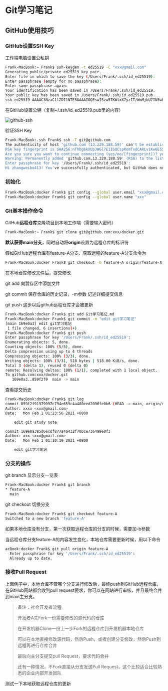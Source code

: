 # Git学习笔记

## GitHub使用技巧

### GitHub设置SSH Key

工作端电脑设置公私钥

```bash
Frank-MacBook:~ Frank$ ssh-keygen -t ed25519 -C "xxx@gmail.com"
Generating public/private ed25519 key pair.
Enter file in which to save the key (/Users/Frank/.ssh/id_ed25519):
Enter passphrase (empty for no passphrase):
Enter same passphrase again:
Your identification has been saved in /Users/Frank/.ssh/id_ed25519.
Your public key has been saved in /Users/Frank/.ssh/id_ed25519.pub.
ssh-ed25519 AAAAC3NzaC1lZDI1NTE5AAAAIOQEswISzw5TKWtxX7yzIT/WmMjbU7IN3whyzaYULprj xxx@gmail.com
```

 在GitHub设置公钥（复制~/.ssh/id_ed25519.pub里的内容）

![github-ssh](/Users/Frank/docker/images/github-ssh.png)

验证SSH Key

```bash
Frank-MacBook:.ssh Frank$ ssh -T git@github.com
The authenticity of host 'github.com (13.229.188.59)' can't be established.
RSA key fingerprint is SHA256:nThbg6kXUpJWGl7E1IGOCspRomTxdCARLviKw6E5SY8.
Are you sure you want to continue connecting (yes/no/[fingerprint])? yes
Warning: Permanently added 'github.com,13.229.188.59' (RSA) to the list of known hosts.
Enter passphrase for key '/Users/Frank/.ssh/id_ed25519':
Hi zhangweibo413! You've successfully authenticated, but GitHub does not provide shell access.
```

### 初始化

```bash
Frank-MacBook:docker Frank$ git config --global user.email "xxx@gmail.com"
Frank-MacBook:docker Frank$ git config --global user.name "xxx"
```

### Git基本操作命令

GitHub**远程仓库**克隆项目到本地工作端（需要输入密码）

```bash
Frank-MacBook:~ Frank$ git clone git@github.com:xxx/docker.git
```

**默认获得main分支**，同时自动将**origin**设置为远程仓库的标识符

假如GitHub远程仓库有feature-A分支，获取远程的feature-A分支命令为

```bash
Frank-MacBook:docker Frank$ git checkout -b feature-A origin/feature-A
```

在本地仓库修改文件后，提交修改

git add 向暂存区中添加文件

git commit 保存仓库的历史记录，-m参数 记述详细提交信息

git push 这步以后github远程仓库才会被更新

```bash
Frank-MacBook:docker Frank$ git add Git学习笔记.md
Frank-MacBook:docker Frank$ git commit -m "edit git学习笔记"
[main 169e0a3] edit git学习笔记
 1 file changed, 6 insertions(+)
Frank-MacBook:docker Frank$ git push
Enter passphrase for key '/Users/Frank/.ssh/id_ed25519':
Enumerating objects: 5, done.
Counting objects: 100% (5/5), done.
Delta compression using up to 4 threads
Compressing objects: 100% (3/3), done.
Writing objects: 100% (3/3), 518 bytes | 518.00 KiB/s, done.
Total 3 (delta 1), reused 0 (delta 0)
remote: Resolving deltas: 100% (1/1), completed with 1 local object.
To github.com:xxx/docker.git
   169e0a3..859f2f9  main -> main
```

查看提交历史

```bash
Frank-MacBook:docker Frank$ git log
commit 859f2f91979997c794e659c4a480eed2096fe0b6 (HEAD -> main, origin/main, origin/HEAD)
Author: xxxx <xxx@gmail.com>
Date:   Mon Feb 1 01:23:56 2021 +0800

    edit git study note

commit 169e0a385d6ecdf877a4a432f70bce736499e0f3
Author: xxx <xxx@gmail.com>
Date:   Mon Feb 1 01:10:19 2021 +0800

    edit git学习笔记
```

### 分支的操作

git branch	显示分支一览表

```bash
Frank-MacBook:docker Frank$ git branch
* feature-A
  main
```

git checkout 切换分支

```bash
Frank-MacBook:docker Frank$ git checkout feature-A
Switched to a new branch 'feature-A'
```

如果本地仓库没有分支，第一次获取远程仓库的分支的时候，需要加-b参数

当远程仓库分支feature-A的内容发生变化，本地仓库需要更新时候，用以下命令

```bash
acBook:docker Frank$ git pull origin feature-A
  Enter passphrase for key '/Users/Frank/.ssh/id_ed25519':
  Already up to date.
```

### 接收Pull Request

上面例子中，本地仓库不管哪个分支进行修改后，最终push到GitHub远程仓库，在GitHub网站都会收到pull request要求，你可以在网站进行审核，并且最终合并到main主分支。

> 备注：社会开发者流程
>
> 开发者A先Fork一份需要修改的源代码的仓库
>
> 在开发机器Clone一份上一步Fork的远程仓库到开发机器本地仓库
>
> 可以在本地直接修改源代码，然后Push，或者创建分支修改，然后Push到远程再进行仓库合并
>
> 最后向主分支提交pull Request，要求代码合并
>
> 还有一种情况，不Fork直接从分支发送Pull Request，这个比较适合比较熟悉的企业内部开发团队
>
测试一下本地获取远程仓库的更新
